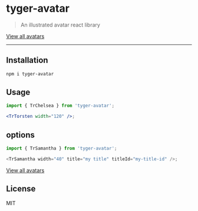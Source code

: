 # tyger-avatar

> An illustrated avatar react library

[View all avatars](https://ivstudio.github.io/tyger-avatar-wiki/)

---

## Installation

```bash
npm i tyger-avatar
```

## Usage

```jsx
import { TrChelsea } from 'tyger-avatar';

<TrTorsten width="120" />;
```

## options

```js
import { TrSamantha } from 'tyger-avatar';

<TrSamantha width="40" title="my title" titleId="my-title-id" />;
```

[View all avatars](https://ivstudio.github.io/tyger-avatar-wiki/)

## License

MIT
